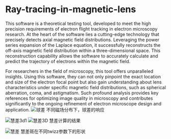# Ray-tracing-in-magnetic-lens

This software is a theoretical testing tool, developed to meet the high precision requirements of electron flight tracking in electron microscopy research. At the heart of the software lies a cutting-edge technology that precisely detects axial magnetic field distributions. Leveraging the power series expansion of the Laplace equation, it successfully reconstructs the off-axis magnetic field distribution within a three-dimensional space. This reconstruction capability allows the software to accurately calculate and predict the trajectory of electrons within the magnetic field.

For researchers in the field of microscopy, this tool offers unparalleled insights. Using this software, they can not only pinpoint the exact location and size of the electron focal point but also gain understanding about lens characteristics under specific magnetic field distributions, such as spherical aberration, coma, and astigmatism. Such profound analysis provides key references for optimizing image quality in microscopy and contributes significantly to the ongoing refinement of electron microscope design and application.
![球差](https://github.com/Daiyaoxu/Ray-tracing-in-magnetic-lens/assets/130887176/d6e84577-d9c0-498f-b644-d898a0751366)
不同磁场分布下，球差的响应

![慧差3d1](https://github.com/Daiyaoxu/Ray-tracing-in-magnetic-lens/assets/130887176/e6d7f2ca-9539-49f4-bf97-ea8f071202d9)
![慧差3D](https://github.com/Daiyaoxu/Ray-tracing-in-magnetic-lens/assets/130887176/adbb9f12-57ec-414c-acb0-4973aac8b9a8)
慧差计算的结果

![慧差](https://github.com/Daiyaoxu/Ray-tracing-in-magnetic-lens/assets/130887176/8052d1b9-7063-4157-b91c-30158d3c92f7)
慧差斑在不同twizz参数下的形状
